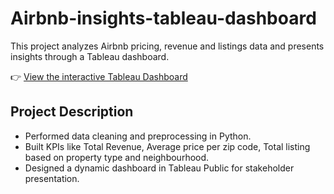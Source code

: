 # Airbnb-insights-tableau-dashboard

This project analyzes Airbnb pricing, revenue and listings data and presents insights through a Tableau dashboard.

👉 [View the interactive Tableau Dashboard](https://public.tableau.com/app/profile/shivani.kanodia/viz/AirbnbInsightsDashboard/Dashboard1)

## Project Description
- Performed data cleaning and preprocessing in Python.
- Built KPIs like Total Revenue, Average price per zip code, Total listing based on property type and neighbourhood. 
- Designed a dynamic dashboard in Tableau Public for stakeholder presentation.
